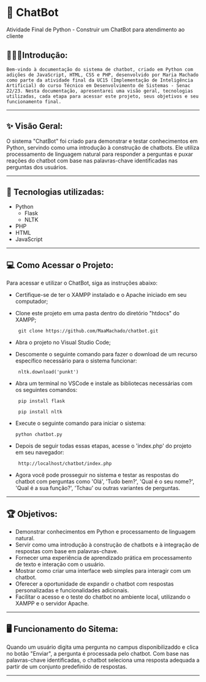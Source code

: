 # 🤖 ChatBot
Atividade Final de Python - Construir um ChatBot para atendimento ao cliente

## 👨🏽‍💻**Introdução:**

`Bem-vindo à documentação do sistema de chatbot, criado em Python com adições de JavaScript, HTML, CSS e PHP,
desenvolvido por Maria Machado como parte da atividade final da UC15 (Implementação de Inteligência Artificial) do curso Técnico em Desenvolvimento de Sistemas - Senac 22/23.
Nesta documentação, apresentarei uma visão geral, tecnologias utilizadas, cada etapa para acessar este projeto, seus objetivos e seu funcionamento final.` <br>
               
---

## ✨ Visão Geral:

O sistema "ChatBot" foi criado para demonstrar e testar conhecimentos em Python, servindo como uma introdução à construção de chatbots.
Ele utiliza processamento de linguagem natural para responder a perguntas e puxar reações do chatbot com base nas palavras-chave identificadas nas perguntas dos usuários.

---

## 🎯 Tecnologias utilizadas:

- Python
  - Flask
  - NLTK
- PHP
- HTML
- JavaScript

---

## 💻 Como Acessar o Projeto:

Para acessar e utilizar o ChatBot, siga as instruções abaixo:

- Certifique-se de ter o XAMPP instalado e o Apache iniciado em seu computador;
  
- Clone este projeto em uma pasta dentro do diretório "htdocs" do XAMPP;

  ```
   git clone https://github.com/MaaMachado/chatbot.git
   ```

- Abra o projeto no Visual Studio Code;
  
- Descomente o seguinte comando para fazer o download de um recurso específico necessário para o sistema funcionar:

  ```
   nltk.download('punkt')
   ```
  
- Abra um terminal no VSCode e instale as bibliotecas necessárias com os seguintes comandos:

  ```
   pip install flask
   ```
  ```
   pip install nltk
   ```
  
- Execute o seguinte comando para iniciar o sistema:

   ```
   python chatbot.py
   ```

- Depois de seguir todas essas etapas, acesse o 'index.php' do projeto em seu navegador:

  ```
   http://localhost/chatbot/index.php
   ```
  
- Agora você pode prosseguir no sistema e testar as respostas do chatbot com perguntas como 'Olá', 'Tudo bem?', 'Qual é o seu nome?', 'Qual é a sua função?', 'Tchau' ou outras variantes de perguntas.

---

## 🏆 Objetivos:

- Demonstrar conhecimentos em Python e processamento de linguagem natural.
- Servir como uma introdução à construção de chatbots e à integração de respostas com base em palavras-chave.
- Fornecer uma experiência de aprendizado prática em processamento de texto e interação com o usuário.
- Mostrar como criar uma interface web simples para interagir com um chatbot.
- Oferecer a oportunidade de expandir o chatbot com respostas personalizadas e funcionalidades adicionais.
- Facilitar o acesso e o teste do chatbot no ambiente local, utilizando o XAMPP e o servidor Apache.

---

## 🖥 Funcionamento do Sitema:


Quando um usuário digita uma pergunta no campus disponibilizaddo e clica no botão "Enviar", a pergunta é processada pelo chatbot.
Com base nas palavras-chave identificadas, o chatbot seleciona uma resposta adequada a partir de um conjunto predefinido de respostas.

---
